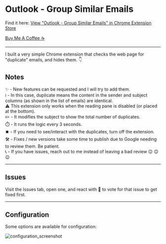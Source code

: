 # Outlook - Group Similar Emails

Find it here: [View "Outlook - Group Similar Emails" in Chrome Extension Store](https://chromewebstore.google.com/detail/outlook-group-similar-ema/iahhpiadcafgfoojcmnhbgmfgoejeopf)

[Buy Me A Coffee ☕](https://www.buymeacoffee.com/ianhalverson)

---

I built a very simple Chrome extension that checks the web page for "duplicate" emails, and hides them. :point_down:  
  
## Notes  
:sparkles: - New features can be requested and I will try to add them.  
:information_source: - In this case, duplicate means the content in the sender and subject columns (as shown in the list of emails) are identical.  
⚠️ This extension only works when the reading pane is disabled (or placed at the bottom).  
:pencil2: - It modifies the subject to show the total number of duplicates.  
:stopwatch: - It runs the logic every 3 seconds.  
⏹️ - If you need to see/interact with the duplicates, turn off the extension.  
:hammer_and_wrench: - Fixes / new versions take some time to publish due to Google needing to review them. Be patient.  
:telephone_receiver: - If you have issues, reach out to me instead of leaving a bad review :wink: :wink: :wink:  

---

## Issues 
Visit the Issues tab, open one, and react with 👀 to vote for that issue to get fixed first.

---

## Configuration  
Some options are available for configuration:  
  
![configuration_screenshot](https://github.com/IDHalverson/outlook-group-emails/assets/27778472/be967d7f-ae41-47ca-aaeb-ee72ff8c40c4)  
